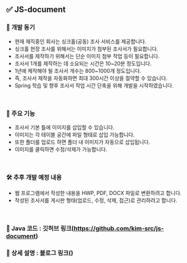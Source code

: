 ## ✅ JS-document

### 🔔 개발 동기
- 현재 재직중인 회사는 싱크홀(공동) 조사 서비스를 제공합니다.
- 싱크홀 현장 조사를 위해서는 이미지가 첨부된 조사서가 필요합니다.
- 조사서를 제작하기 위해서는 단순 이미지 첨부 작업 등이 필요합니다.
- 조사서 1개를 제작하는 데 소요되는 시간은 10~20분 정도입니다.
- 1년에 제작해야 될 조사서 개수는 800~1000개 정도입니다.
- 즉, 조사서 제작을 자동화하면 최대 300시간 이상을 절약할 수 있습니다.
- Spring 학습 및 향후 조사서 작업 시간 단축을 위해 개발을 시작하였습니다.

<br>

### 🔔 주요 기능
- 조사서 기본 틀에 이미지를 삽입할 수 있습니다.
- 이미지는 각 테이블 공간에 파일 형태로 삽입 가능합니다.
- 또한 폴더를 업로드 하면 폴더 내 이미지가 자동으로 삽입됩니다.
- 이미지를 클릭하면 수정/삭제가 가능합니다.

<br>

### 🛠 추후 개발 예정 내용
- 웹 프로그램에서 작성한 내용을 HWP, PDF, DOCX 파일로 변환하려고 합니다.
- 작성된 조사서를 게시판 형태(업로드, 수정, 삭제, 접근)로 관리하려고 합니다.

<br>

### 📌 Java 코드 : 깃허브 링크(https://github.com/kim-src/js-document)
### 📌 상세 설명 : 블로그 링크()
